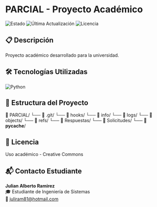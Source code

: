 
# PARCIAL - Proyecto Académico


![Estado](https://img.shields.io/badge/Estado-👨‍💻_Desarrollo-yellow)
![Última Actualización](https://img.shields.io/badge/Última_Actualización-2025-05-18-lightgray)
![Licencia](https://img.shields.io/badge/Licencia-Creative_Commons-blue)


## 📋 Descripción
Proyecto académico desarrollado para la universidad.

## 🛠 Tecnologías Utilizadas
![Python](https://img.shields.io/badge/Python-3776AB?logo=python&logoColor=white)

## 📂 Estructura del Proyecto
📁 PARCIAL/
    └── 📂 .git/
        └── 📂 hooks/
        └── 📂 info/
        └── 📂 logs/
        └── 📂 objects/
        └── 📂 refs/
    └── 📂 Respuestas/
    └── 📂 Solicitudes/
    └── 📂 __pycache__/

## 📄 Licencia
Uso académico - Creative Commons

## 📬 Contacto Estudiante
**Julian Alberto Ramirez**  
🎓 Estudiante de Ingeniería de Sistemas  
📧 [juliram81@hotmail.com](mailto:juliram81@hotmail.com)
